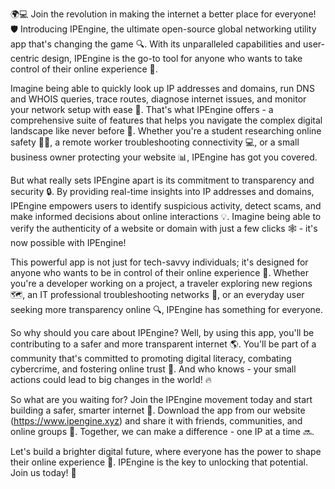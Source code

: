 🌍💻 Join the revolution in making the internet a better place for everyone! 🛡️ Introducing IPEngine, the ultimate open-source global networking utility app that's changing the game 🔍. With its unparalleled capabilities and user-centric design, IPEngine is the go-to tool for anyone who wants to take control of their online experience 📡.

Imagine being able to quickly look up IP addresses and domains, run DNS and WHOIS queries, trace routes, diagnose internet issues, and monitor your network setup with ease 🔧. That's what IPEngine offers - a comprehensive suite of features that helps you navigate the complex digital landscape like never before 🌈. Whether you're a student researching online safety 👩‍🏫, a remote worker troubleshooting connectivity 💻, or a small business owner protecting your website 📊, IPEngine has got you covered.

But what really sets IPEngine apart is its commitment to transparency and security 🔒. By providing real-time insights into IP addresses and domains, IPEngine empowers users to identify suspicious activity, detect scams, and make informed decisions about online interactions 💡. Imagine being able to verify the authenticity of a website or domain with just a few clicks 🕸️ - it's now possible with IPEngine!

This powerful app is not just for tech-savvy individuals; it's designed for anyone who wants to be in control of their online experience 👥. Whether you're a developer working on a project, a traveler exploring new regions 🗺️, an IT professional troubleshooting networks 💼, or an everyday user seeking more transparency online 🔍, IPEngine has something for everyone.

So why should you care about IPEngine? Well, by using this app, you'll be contributing to a safer and more transparent internet 🌎. You'll be part of a community that's committed to promoting digital literacy, combating cybercrime, and fostering online trust 💪. And who knows - your small actions could lead to big changes in the world! 🔥

So what are you waiting for? Join the IPEngine movement today and start building a safer, smarter internet 🚀. Download the app from our website (https://www.ipengine.xyz) and share it with friends, communities, and online groups 📢. Together, we can make a difference - one IP at a time 🔜.

Let's build a brighter digital future, where everyone has the power to shape their online experience 💫. IPEngine is the key to unlocking that potential. Join us today! 🌟